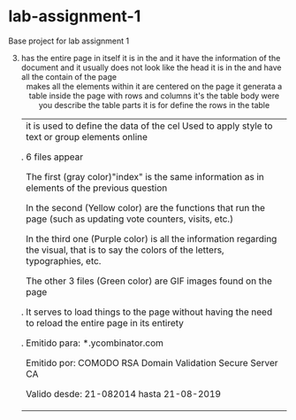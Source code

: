 # lab-assignment-1
Base project for lab assignment 1



3)  <html> has the entire page in itself
    <head>  it is in the <html> and it have the information of the document and it usually does not look
    <body> like the head it is in the <html> and have all the contain of the page
    <center> makes all the elements within it are centered on the page
    <table> it generata a table inside the page with rows and columns
    <tbody> it's the table body were you describe the table parts
    <tr> it is for define the rows in the table 
    <td> it is used to define the data of the cel
    <span> Used to apply style to text or group elements online


4)  6 files appear

    The first (gray color)"index" is the same information as in elements of the previous question

    In the second (Yellow color) are the functions that run the page (such as updating vote counters, visits, etc.)

    In the third one (Purple color) is all the information regarding the visual, that is to say the colors of the letters, typographies, etc.

    The other 3 files (Green color) are GIF images found on the page


5) It serves to load things to the page without having the need to reload the entire page in its entirety


6) 
   Emitido para: *.ycombinator.com

   Emitido por: COMODO RSA Domain Validation Secure Server CA

   Valido desde: 21-082014 hasta 21-08-2019